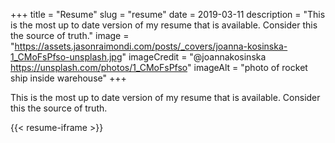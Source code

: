 +++
title = "Resume"
slug = "resume"
date = 2019-03-11
description = "This is the most up to date version of my resume that is available. Consider this the source of truth."
image = "https://assets.jasonraimondi.com/posts/_covers/joanna-kosinska-1_CMoFsPfso-unsplash.jpg"
imageCredit = "@joannakosinska https://unsplash.com/photos/1_CMoFsPfso"
imageAlt = "photo of rocket ship inside warehouse"
+++

This is the most up to date version of my resume that is available. Consider this the source of truth.

{{< resume-iframe >}}
